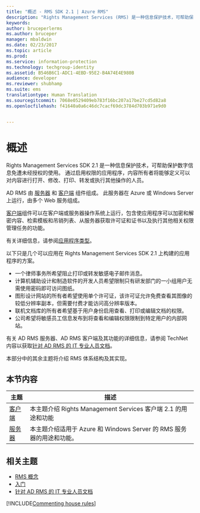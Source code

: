 ```yaml
---
title: "概述 - RMS SDK 2.1 | Azure RMS"
description: "Rights Management Services (RMS) 是一种信息保护技术，可帮助保护数字信息免遭未经授权的使用。"
keywords: 
author: bruceperlerms
ms.author: bruceper
manager: mbaldwin
ms.date: 02/23/2017
ms.topic: article
ms.prod: 
ms.service: information-protection
ms.technology: techgroup-identity
ms.assetid: B546B6C1-ADC1-4EBD-95E2-B4A74E4E980B
audience: developer
ms.reviewer: shubhamp
ms.suite: ems
translationtype: Human Translation
ms.sourcegitcommit: 7068e0529409eb783f16bc207a17be27cd5d82a8
ms.openlocfilehash: f41640a0a6c46dc7cacf69dc3784d703b971e9d0


---
```


# <a name="overview"></a>概述

Rights Management Services SDK 2.1 是一种信息保护技术，可帮助保护数字信息免遭未经授权的使用。 通过启用权限的应用程序，内容所有者将能够定义可以对内容进行打开、修改、打印、转发或执行其他操作的人员。

AD RMS 由 [服务器](ad-rms-server.md) 和 [客户端](ad-rms-client.md) 组件组成。 此服务器在 Azure 或 Windows Server 上运行，由多个 Web 服务组成。

[客户端](ad-rms-client.md)组件可以在客户端或服务器操作系统上运行，包含使应用程序可以加密和解密内容、检索模板和吊销列表、从服务器获取许可证和证书以及执行其他相关权限管理任务的功能。

有关详细信息，请参阅[应用程序类型](application-types.md)。

以下只是几个可以应用在 Rights Management Services SDK 2.1 上构建的应用程序的方案。

-   一个律师事务所希望阻止打印或转发敏感电子邮件消息。
-   计算机辅助设计和制造软件的开发人员希望限制只有研发部门的一小组用户无需使用密码即可访问图纸。
-   图形设计网站的所有者希望使用单个许可证，该许可证允许免费查看其图像的较低分辨率副本，但需要付费才能访问高分辨率版本。
-   联机文档库的所有者希望基于用户身份启用查看、打印或编辑文档的权限。
-   公司希望将敏感员工信息发布到将查看和编辑权限限制到特定用户的内部网站。

有关 AD RMS 服务器、AD RMS 客户端及其功能的详细信息，请参阅 TechNet 内容以获取[针对 AD RMS 的 IT 专业人员文档](https://TechNet.Microsoft.Com/library/cc771234.aspx)。

本部分中的其余主题将介绍 RMS 体系结构及其实现。

## <a name="in-this-section"></a>本节内容

| 主题 | 描述 |
|-------|-------------|
|[客户端](ad-rms-client.md) |本主题介绍 Rights Management Services 客户端 2.1 的用途和功能 |
|[服务器](ad-rms-server.md) | 本主题介绍适用于 Azure 和 Windows Server 的 RMS 服务器的用途和功能。|


## <a name="related-topics"></a>相关主题

* [RMS 概念](application-types.md)
* [入门](getting-started-with-ad-rms-2-0.md)
* [针对 AD RMS 的 IT 专业人员文档](https://TechNet.Microsoft.Com/en-us/library/cc771234.aspx)

[!INCLUDE[Commenting house rules](../includes/houserules.md)]


<!--HONumber=Jan17_HO1-->


